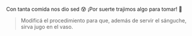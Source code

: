 <gs-attire attire-url="https://raw.githubusercontent.com/MumukiProject/mumuki-guia-gobstones-procedimientos-con-parametros-kids/master/assets/attires/config_1551274896769.json"></gs-attire>

<gs-toolbox toolbox-url="https://raw.githubusercontent.com/MumukiProject/mumuki-guia-gobstones-procedimientos-con-parametros-kids/master/assets/toolbox_1551465974314.xml"></gs-toolbox>

Con tanta comida nos dio sed :cold_sweat: ¡Por suerte trajimos algo para tomar! :tropical_drink: 


> Modificá el procedimiento para que, además de servir el sánguche, sirva jugo en el vaso.
